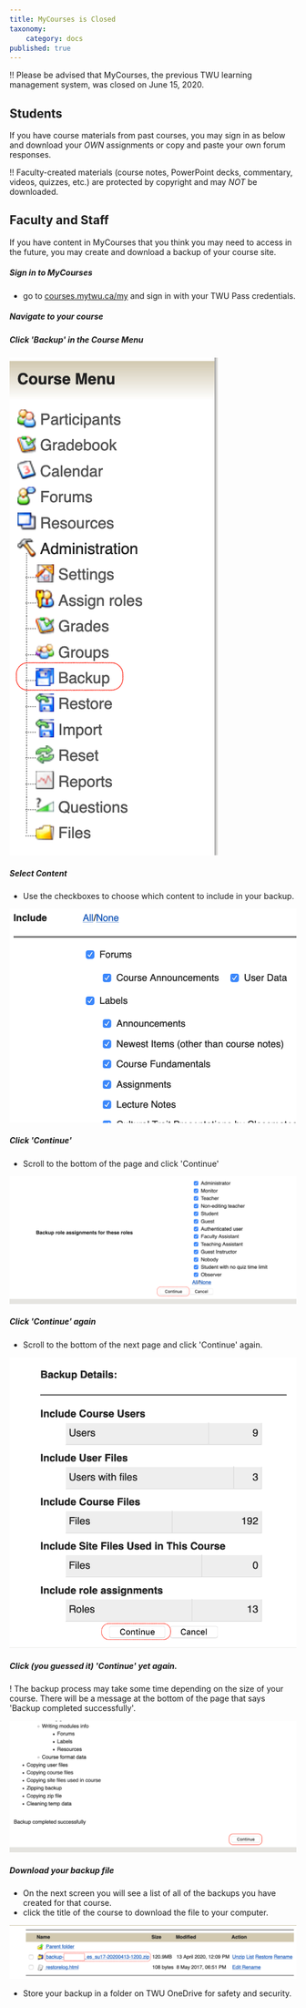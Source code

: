 ```yaml
---
title: MyCourses is Closed
taxonomy:
    category: docs
published: true
---
```


!! Please be advised that MyCourses, the previous TWU learning management system, was closed on June 15, 2020.

## Students

If you have course materials from past courses, you may sign in as below and download your *OWN* assignments or copy and paste your own forum responses.

!! Faculty-created materials (course notes, PowerPoint decks, commentary, videos, quizzes, etc.) are protected by copyright and may *NOT* be downloaded.

## Faculty and Staff

If you have content in MyCourses that you think you may need to access in the future, you may create and download a backup of your course site.

##### Sign in to MyCourses
- go to [courses.mytwu.ca/my](https://courses.mytwu.ca/my) and sign in with your TWU Pass credentials.

##### Navigate to your course

##### Click 'Backup' in the Course Menu

![alt-text](backup-1.png "Course menu in MyCourses")

##### Select Content
- Use the checkboxes to choose which content to include in your backup.

![alt-text](backup-2.png "choose content for backup")

##### Click 'Continue'
- Scroll to the bottom of the page and click 'Continue'

![alt-text](backup-3.png "Continue")

##### Click 'Continue' again
- Scroll to the bottom of the next page and click 'Continue' again.

![alt-text](backup-4a.png "Continue")


##### Click (you guessed it) 'Continue' yet again.

! The backup process may take some time depending on the size of your course. There will be a message at the bottom of the page that says 'Backup completed successfully'.

![alt-text](backup-4b.png "Continue")

##### Download your backup file
- On the next screen you will see a list of all of the backups you have created for that course.
- click the title of the course to download the file to your computer.

![alt-text](backup-5.png "download backup file")

- Store your backup in a folder on TWU OneDrive for safety and security.

